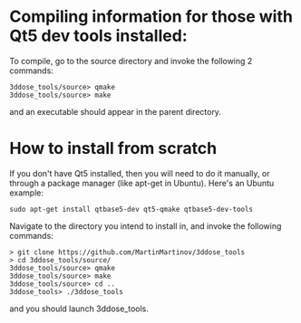 # Compiling information for those with Qt5 dev tools installed:

To compile, go to the source directory and invoke the following 2 commands:

```
3ddose_tools/source> qmake
3ddose_tools/source> make
```

and an executable should appear in the parent directory.

# How to install from scratch

If you don't have Qt5 installed, then you will need to do it manually, or through a package manager (like apt-get in Ubuntu).  Here's an Ubuntu example:

```
sudo apt-get install qtbase5-dev qt5-qmake qtbase5-dev-tools
```

Navigate to the directory you intend to install in, and invoke the following commands:

```
> git clone https://github.com/MartinMartinov/3ddose_tools
> cd 3ddose_tools/source/
3ddose_tools/source> qmake
3ddose_tools/source> make
3ddose_tools/source> cd ..
3ddose_tools> ./3ddose_tools
```

and you should launch 3ddose_tools.
